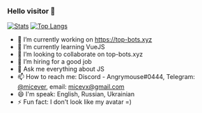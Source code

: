 ### Hello visitor 👋
[![Stats](https://github-readme-stats.vercel.app/api?username=angrymouse&include_all_commits=true&count_private=true&show_icons=true&theme=onedark)](https://github.com/anuraghazra/github-readme-stats)
[![Top Langs](https://github-readme-stats.vercel.app/api/top-langs/?username=angrymouse&layout=compact&theme=onedark)](https://github.com/anuraghazra/github-readme-stats)


- 🔭 I’m currently working on https://top-bots.xyz
- 🌱 I’m currently learning VueJS
- 👯 I’m looking to collaborate on top-bots.xyz
- 🤔 I’m hiring for a good job
- 💬 Ask me everything about JS
- 📫 How to reach me: Discord - Angrymouse#0444, Telegram: [@micever](https://t.me/micever), email: [micevx@gmail.com](mailto:micevx@gmail.com)
- 😄 I'm speak: English, Russian, Ukrainian
- ⚡ Fun fact: I don't look like my avatar =)
